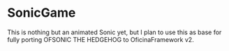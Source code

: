 SonicGame
=========

This is nothing but an animated Sonic yet, but I plan to
use this as base for fully porting OFSONIC THE HEDGEHOG
to OficinaFramework v2.